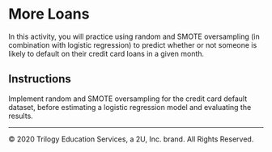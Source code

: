 # More Loans

In this activity, you will practice using random and SMOTE oversampling (in combination with logistic regression) to predict whether or not someone is likely to default on their credit card loans in a given month.

## Instructions

Implement random and SMOTE oversampling for the credit card default dataset, before estimating a logistic regression model and evaluating the results.

---

© 2020 Trilogy Education Services, a 2U, Inc. brand. All Rights Reserved.
